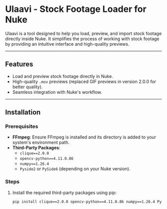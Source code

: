 # Ulaavi - Stock Footage Loader for Nuke

Ulaavi is a tool designed to help you load, preview, and import stock footage directly inside Nuke. It simplifies the process of working with stock footage by providing an intuitive interface and high-quality previews.

---

## Features
- Load and preview stock footage directly in Nuke.
- High-quality `.mov` previews (replaced GIF previews in version 2.0.0 for better quality).
- Seamless integration with Nuke's workflow.

---

## Installation

### Prerequisites
- **FFmpeg**: Ensure FFmpeg is installed and its directory is added to your system's environment path.
- **Third-Party Packages**:
  - `clique==2.0.0`
  - `opencv-python==4.11.0.86`
  - `numpy==1.26.4`
  - `Pyside2` or `PySide6` (depending on your Nuke version).

### Steps
1. Install the required third-party packages using pip:
   ```bash
   pip install clique==2.0.0 opencv-python==4.11.0.86 numpy==1.26.4 Pyside2
